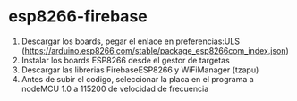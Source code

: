 # esp8266-firebase
1) Descargar los boards, pegar el enlace en preferencias:ULS (https://arduino.esp8266.com/stable/package_esp8266com_index.json)
2) Instalar los boards ESP8266 desde el gestor de targetas
3) Descargar las librerias FirebaseESP8266 y WiFiManager (tzapu)
4) Antes de subir el codigo, seleccionar la placa en el programa a nodeMCU 1.0 a 115200 de velocidad de frecuencia
